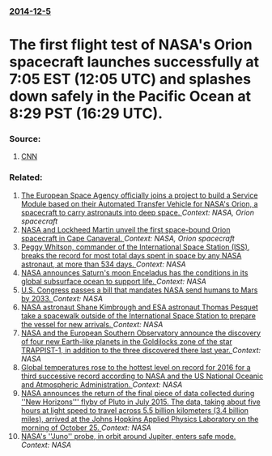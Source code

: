 ### [2014-12-5](/news/2014/12/5/index.md)

# The first flight test of NASA's Orion spacecraft launches successfully at 7:05 EST (12:05 UTC) and splashes down safely in the Pacific Ocean at 8:29 PST (16:29 UTC). 




### Source:

1. [CNN](http://www.cnn.com/2014/12/05/tech/innovation/nasa-orion-launch/index.html?hpt=hp_t2)

### Related:

1. [The European Space Agency officially joins a project to build a Service Module based on their Automated Transfer Vehicle for NASA's Orion, a spacecraft to carry astronauts into deep space. ](/news/2013/01/17/the-european-space-agency-officially-joins-a-project-to-build-a-service-module-based-on-their-automated-transfer-vehicle-for-nasaas-orion.md) _Context: NASA, Orion spacecraft_
2. [NASA and Lockheed Martin unveil the first space-bound Orion spacecraft in Cape Canaveral. ](/news/2012/07/2/nasa-and-lockheed-martin-unveil-the-first-space-bound-orion-spacecraft-in-cape-canaveral.md) _Context: NASA, Orion spacecraft_
3. [Peggy Whitson, commander of the International Space Station (ISS), breaks the record for most total days spent in space by any NASA astronaut, at more than 534 days. ](/news/2017/04/24/peggy-whitson-commander-of-the-international-space-station-iss-breaks-the-record-for-most-total-days-spent-in-space-by-any-nasa-astronau.md) _Context: NASA_
4. [NASA announces Saturn's moon Enceladus has the conditions in its global subsurface ocean to support life. ](/news/2017/04/13/nasa-announces-saturn-s-moon-enceladus-has-the-conditions-in-its-global-subsurface-ocean-to-support-life.md) _Context: NASA_
5. [U.S. Congress passes a bill that mandates NASA send humans to Mars by 2033. ](/news/2017/03/8/u-s-congress-passes-a-bill-that-mandates-nasa-send-humans-to-mars-by-2033.md) _Context: NASA_
6. [NASA astronaut Shane Kimbrough and ESA astronaut Thomas Pesquet take a spacewalk outside of the International Space Station to prepare the vessel for new arrivals. ](/news/2017/03/24/nasa-astronaut-shane-kimbrough-and-esa-astronaut-thomas-pesquet-take-a-spacewalk-outside-of-the-international-space-station-to-prepare-the-v.md) _Context: NASA_
7. [NASA and the European Southern Observatory announce the discovery of four new Earth-like planets in the Goldilocks zone of the star TRAPPIST-1, in addition to the three discovered there last year. ](/news/2017/02/22/nasa-and-the-european-southern-observatory-announce-the-discovery-of-four-new-earth-like-planets-in-the-goldilocks-zone-of-the-star-trappist.md) _Context: NASA_
8. [Global temperatures rose to the hottest level on record for 2016 for a third successive record according to NASA and the US National Oceanic and Atmospheric Administration. ](/news/2017/01/18/global-temperatures-rose-to-the-hottest-level-on-record-for-2016-for-a-third-successive-record-according-to-nasa-and-the-us-national-oceanic.md) _Context: NASA_
9. [NASA announces the return of the final piece of data collected during ''New Horizons''' flyby of Pluto in July 2015. The data, taking about five hours at light speed to travel across 5.5 billion kilometers (3.4 billion miles), arrived at the Johns Hopkins Applied Physics Laboratory on the morning of October 25. ](/news/2016/10/27/nasa-announces-the-return-of-the-final-piece-of-data-collected-during-new-horizons-flyby-of-pluto-in-july-2015-the-data-taking-about.md) _Context: NASA_
10. [NASA's ''Juno'' probe, in orbit around Jupiter, enters safe mode. ](/news/2016/10/19/nasa-s-juno-probe-in-orbit-around-jupiter-enters-safe-mode.md) _Context: NASA_
